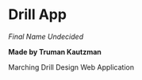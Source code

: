 # Drill App
*Final Name Undecided*

**Made by Truman Kautzman**

Marching Drill Design Web Application
